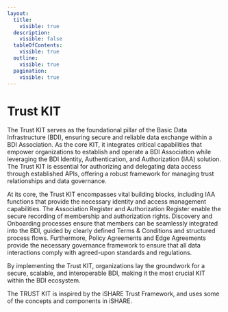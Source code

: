 ```yaml
---
layout:
  title:
    visible: true
  description:
    visible: false
  tableOfContents:
    visible: true
  outline:
    visible: true
  pagination:
    visible: true
---
```


# Trust KIT

The Trust KIT serves as the foundational pillar of the Basic Data Infrastructure (BDI), ensuring secure and reliable data exchange within a BDI Association. As the core KIT, it integrates critical capabilities that empower organizations to establish and operate a BDI Association while leveraging the BDI Identity, Authentication, and Authorization (IAA) solution. The Trust KIT is essential for authorizing and delegating data access through established APIs, offering a robust framework for managing trust relationships and data governance.&#x20;

At its core, the Trust KIT encompasses vital building blocks, including IAA functions that provide the necessary identity and access management capabilities. The Association Register and Authorization Register enable the secure recording of membership and authorization rights. Discovery and Onboarding processes ensure that members can be seamlessly integrated into the BDI, guided by clearly defined Terms & Conditions and structured process flows. Furthermore, Policy Agreements and Edge Agreements provide the necessary governance framework to ensure that all data interactions comply with agreed-upon standards and regulations.&#x20;

By implementing the Trust KIT, organizations lay the groundwork for a secure, scalable, and interoperable BDI, making it the most crucial KIT within the BDI ecosystem.&#x20;

The TRUST KIT is inspired by the iSHARE Trust Framework, and uses some of the concepts and components in iSHARE.

